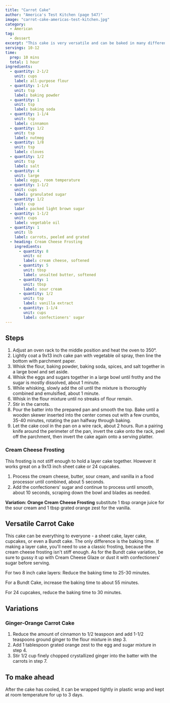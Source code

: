 ```yaml
---
title: "Carrot Cake"
author: "America's Test Kitchen (page 547)"
image: "carrot-cake-americas-test-kitchen.jpg"
category:
  - American
tag:
  - dessert
excerpt: "This cake is very versatile and can be baked in many different shapes. The classic topping for this cake is Cream Cheese Frosting."
servings: 10-12
time:
  prep: 10 mins
  total: 1 hour
ingredients:
  - quantity: 2-1/2
    unit: cups
    label: all-purpose flour
  - quantity: 1-1/4
    unit: tsp
    label: baking powder
  - quantity: 1
    unit: tsp
    label: baking soda
  - quantity: 1-1/4
    unit: tsp
    label: cinnamon
  - quantity: 1/2
    unit: tsp
    label: nutmeg
  - quantity: 1/8
    unit: tsp
    label: cloves
  - quantity: 1/2
    unit: tsp
    label: salt
  - quantity: 4
    unit: large
    label: eggs, room temperature
  - quantity: 1-1/2
    unit: cups
    label: granulated sugar
  - quantity: 1/2
    unit: cup
    label: packed light brown sugar
  - quantity: 1-1/2
    unit: cups
    label: vegetable oil
  - quantity: 1
    unit: lb
    label: carrots, peeled and grated
  - heading: Cream Cheese Frosting
    ingredients:
      - quantity: 8
        unit: oz
        label: cream cheese, softened
      - quantity: 5
        unit: tbsp
        label: unsalted butter, softened
      - quantity: 1
        unit: tbsp
        label: sour cream
      - quantity: 1/2
        unit: tsp
        label: vanilla extract
      - quantity: 1-1/4
        unit: cups
        label: confectioners' sugar
---
```


## Steps

1. Adjust an oven rack to the middle position and heat the oven to 350°.
2. Lightly coat a 9x13 inch cake pan with vegetable oil spray, then line the bottom with parchment paper.
3. Whisk the flour, baking powder, baking soda, spices, and salt together in a large bowl and set aside.
4. Whisk the eggs and sugars together in a large bowl until frothy and the sugar is mostly dissolved, about 1 minute.
5. While whisking, slowly add the oil until the mixture is thoroughly combined and emulsified, about 1 minute.
6. Whisk in the flour mixture until no streaks of flour remain.
7. Stir in the carrots.
8. Pour the batter into the prepared pan and smooth the top. Bake until a wooden skewer inserted into the center comes out with a few crumbs, 35-40 minutes, rotating the pan halfway through baking.
9. Let the cake cool in the pan on a wire rack, about 2 hours. Run a pairing knife around the perimeter of the pan, invert the cake onto the rack, peel off the parchment, then invert the cake again onto a serving platter.

### Cream Cheese Frosting

This frosting is not stiff enough to hold a layer cake together. However it works great on a 9x13 inch sheet cake or 24 cupcakes.

1. Process the cream cheese, butter, sour cream, and vanilla in a food processor until combined, about 5 seconds.
2. Add the confectioners' sugar and continue to process until smooth, about 10 seconds, scraping down the bowl and blades as needed.

**Variation: Orange Cream Cheese Frosting** substitute 1 tbsp orange juice for the sour cream and 1 tbsp grated orange zest for the vanilla.

## Versatile Carrot Cake

This cake can be everything to everyone - a sheet cake, layer cake, cupcakes, or even a Bundt cake. The only difference is the baking time. If making a layer cake, you'll need to use a classic frosting, because the cream cheese frosting isn't stiff enough. As for the Bundt cake variation, be sure to gussy it up with Cream Cheese Glaze or dust it with confectioners' sugar before serving.

For two 8 inch cake layers: Reduce the baking time to 25-30 minutes.

For a Bundt Cake, increase the baking time to about 55 minutes.

For 24 cupcakes, reduce the baking time to 30 minutes.

## Variations

### Ginger-Orange Carrot Cake

1. Reduce the amount of cinnamon to 1/2 teaspoon and add 1-1/2 teaspoons ground ginger to the flour mixture in step 3.
2. Add 1 tablespoon grated orange zest to the egg and sugar mixture in step 4.
3. Stir 1/2 cup finely chopped crystallized ginger into the batter with the carrots in step 7.

## To make ahead

After the cake has cooled, it can be wrapped tightly in plastic wrap and kept at room temperature for up to 3 days.
